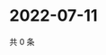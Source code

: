 # 2022-07-11

共 0 条

<!-- BEGIN WEIBO -->
<!-- 最后更新时间 Mon Jul 11 2022 07:15:39 GMT+0800 (China Standard Time) -->

<!-- END WEIBO -->
